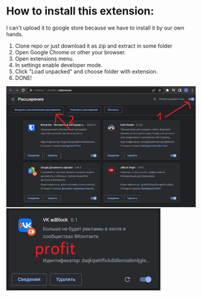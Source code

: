 # How to install this extension:
I can't upload it to google store because we have to install it by our own hands.

1. Clone repo or just download it as zip and extract in some folder
2. Open Google Chrome or other your browser.
3. Open extensions menu.
4. In settings enable developer mode.
5. Click "Load unpacked" and choose folder with extension.
6. DONE!

![First step](./img/readme/1.png)
![Result](./img/readme/2.png)

